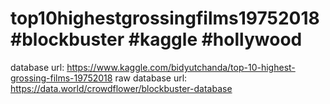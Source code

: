 # top10highestgrossingfilms19752018 #blockbuster #kaggle #hollywood
database url: https://www.kaggle.com/bidyutchanda/top-10-highest-grossing-films-19752018
raw database url: https://data.world/crowdflower/blockbuster-database

